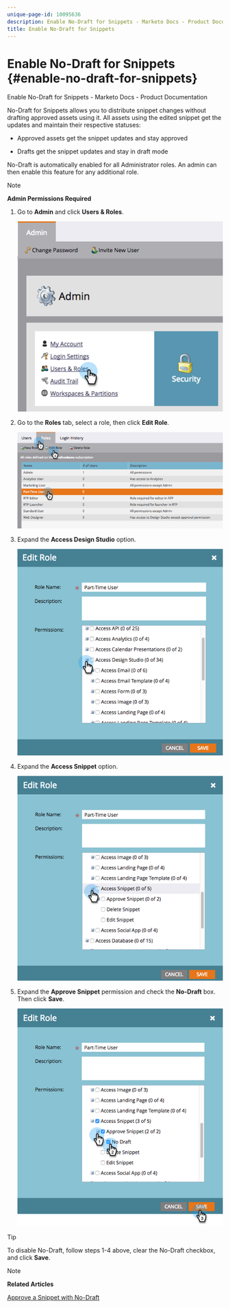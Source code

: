 ```yaml
---
unique-page-id: 10095636
description: Enable No-Draft for Snippets - Marketo Docs - Product Documentation
title: Enable No-Draft for Snippets
---
```


# Enable No-Draft for Snippets {#enable-no-draft-for-snippets}

Enable No-Draft for Snippets - Marketo Docs - Product Documentation

No-Draft for Snippets allows you to distribute snippet changes without drafting approved assets using it. All assets using the edited snippet get the updates and maintain their respective statuses:

* Approved assets get the snippet updates and stay approved

* Drafts get the snippet updates and stay in draft mode

No-Draft is automatically enabled for all Administrator roles. An admin can then enable this feature for any additional role.

>[!NOTE]
>
>**Admin Permissions Required**

1. Go to **Admin** and click **Users & Roles**.

   ![](assets/usersandroles.png)

1. Go to the **Roles** tab, select a role, then click **Edit Role**.

   ![](assets/editrole2.png)

1. Expand the **Access Design Studio** option.

   ![](assets/expanddesignstudio.png)

1. Expand the **Access Snippet** option.

   ![](assets/expandsnippet.png)

1. Expand the **Approve Snippet** permission and check the **No-Draft** box. Then click **Save**.

   ![](assets/2017-06-15-10-35-04.png)

>[!TIP]
>
>To disable No-Draft, follow steps 1-4 above, clear the No-Draft checkbox, and click **Save**.

>[!NOTE]
>
>**Related Articles**
>
>[Approve a Snippet with No-Draft](../../../../../welcome-to-marketo-docs/product-docs/personalization/segmentation-and-snippets/snippets/approve-a-snippet-with-no-draft.md)

